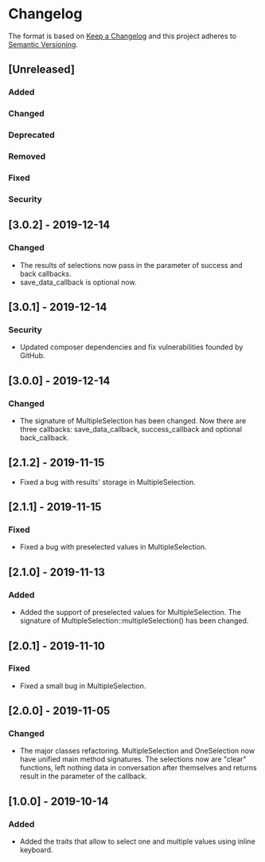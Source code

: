 # Changelog
The format is based on [Keep a Changelog](http://keepachangelog.com/en/1.0.0/)
and this project adheres to [Semantic Versioning](http://semver.org/spec/v2.0.0.html).

## [Unreleased]
### Added
### Changed
### Deprecated
### Removed
### Fixed
### Security


## [3.0.2] - 2019-12-14
### Changed
- The results of selections now pass in the parameter of success and back callbacks.
- save_data_callback is optional now.

## [3.0.1] - 2019-12-14
### Security
- Updated composer dependencies and fix vulnerabilities founded by GitHub.

## [3.0.0] - 2019-12-14
### Changed
- The signature of MultipleSelection has been changed. Now there are three callbacks: save_data_callback, success_callback and optional back_callback.

## [2.1.2] - 2019-11-15
- Fixed a bug with results' storage in MultipleSelection.

## [2.1.1] - 2019-11-15
### Fixed
- Fixed a bug with preselected values in MultipleSelection.

## [2.1.0] - 2019-11-13
### Added
- Added the support of preselected values for MultipleSelection. The signature of MultipleSelection::multipleSelection() has been changed.

## [2.0.1] - 2019-11-10
### Fixed
- Fixed a small bug in MultipleSelection.

## [2.0.0] - 2019-11-05
### Changed
- The major classes refactoring. MultipleSelection and OneSelection now have unified main method signatures. The selections now are "clear" functions, left nothing data in conversation after themselves and returns result in the parameter of the callback.

## [1.0.0] - 2019-10-14
### Added
- Added the traits that allow to select one and multiple values using inline keyboard.
